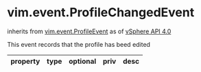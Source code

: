 vim.event.ProfileChangedEvent
=============================
inherits from [vim.event.ProfileEvent](docs/vim.event.ProfileEvent.md)
as of [vSphere API 4.0](vim.version.md#vim.version.version5)


This event records that the profile has beed edited

| property | type | optional | priv | desc |
|:---------|:-----|:---------|:-----|:-----|


